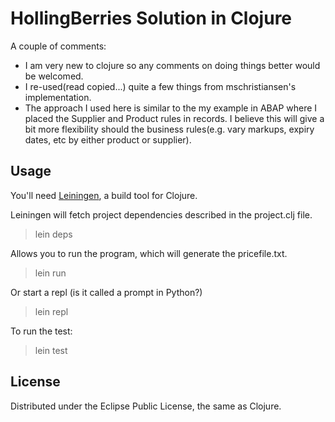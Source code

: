 # HollingBerries Solution in Clojure

A couple of comments:
*   I am very new to clojure so any comments on doing things better would be welcomed.
*   I re-used(read copied...) quite a few things from mschristiansen's implementation. 
*   The approach I used here is similar to the my example in ABAP where I placed the Supplier and Product rules in records. I believe this will give a bit more flexibility should the business rules(e.g. vary markups, expiry dates, etc by either product or supplier).

## Usage

You'll need [Leiningen](https://github.com/technomancy/leiningen), a
build tool for Clojure.

Leiningen will fetch project dependencies described in the project.clj
file.
> lein deps

Allows you to run the program, which will generate the pricefile.txt.
> lein run

Or start a repl (is it called a prompt in Python?)
> lein repl

To run the test:
> lein test

## License

Distributed under the Eclipse Public License, the same as Clojure.
